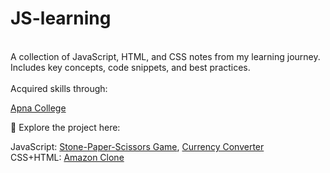 # JS-learning
<br>
A collection of JavaScript, HTML, and CSS notes from my learning journey. Includes key concepts, code snippets, and best practices.
<br>
<br>
Acquired skills through:

[Apna College](https://www.youtube.com/watch?v=VlPiVmYuoqw&ab_channel=ApnaCollege) 

🚀 Explore the project here: 

JavaScript: 
[Stone-Paper-Scissors Game](https://github.com/nehamehar/Stone-Paper-Scissors-Game), [Currency Converter](https://github.com/nehamehar/Currency-Converter)
<br>
CSS+HTML:
[Amazon Clone](https://github.com/nehamehar/Amazon-Clone)

